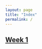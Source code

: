```yaml
---
layout: page
title: "Index"
permalink: /
---
```


## [Week 1](https://github.io/demarkd/unrivaled_power_poll/week1)
